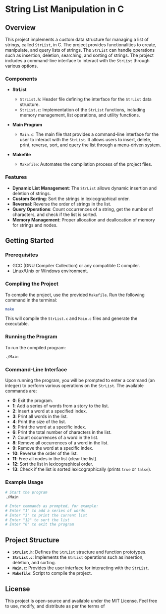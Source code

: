 # String List Manipulation in C

## Overview

This project implements a custom data structure for managing a list of strings, called `StrList`, in C. The project provides functionalities to create, manipulate, and query lists of strings. The `StrList` can handle operations such as insertion, deletion, searching, and sorting of strings. The project includes a command-line interface to interact with the `StrList` through various options.

### Components

- **StrList**
  - `StrList.h`: Header file defining the interface for the `StrList` data structure.
  - `StrList.c`: Implementation of the `StrList` functions, including memory management, list operations, and utility functions.

- **Main Program**
  - `Main.c`: The main file that provides a command-line interface for the user to interact with the `StrList`. It allows users to insert, delete, print, reverse, sort, and query the list through a menu-driven system.

- **Makefile**
  - `Makefile`: Automates the compilation process of the project files.

### Features

- **Dynamic List Management**: The `StrList` allows dynamic insertion and deletion of strings.
- **Custom Sorting**: Sort the strings in lexicographical order.
- **Reversal**: Reverse the order of strings in the list.
- **Query Operations**: Count occurrences of a string, get the number of characters, and check if the list is sorted.
- **Memory Management**: Proper allocation and deallocation of memory for strings and nodes.

## Getting Started

### Prerequisites

- GCC (GNU Compiler Collection) or any compatible C compiler.
- Linux/Unix or Windows environment.

### Compiling the Project

To compile the project, use the provided `Makefile`. Run the following command in the terminal:

```sh
make
```

This will compile the `StrList.c` and `Main.c` files and generate the executable.

### Running the Program

To run the compiled program:

```sh
./Main
```

### Command-Line Interface

Upon running the program, you will be prompted to enter a command (an integer) to perform various operations on the `StrList`. The available commands are:

- **0**: Exit the program.
- **1**: Add a series of words from a story to the list.
- **2**: Insert a word at a specified index.
- **3**: Print all words in the list.
- **4**: Print the size of the list.
- **5**: Print the word at a specific index.
- **6**: Print the total number of characters in the list.
- **7**: Count occurrences of a word in the list.
- **8**: Remove all occurrences of a word in the list.
- **9**: Remove the word at a specific index.
- **10**: Reverse the order of the list.
- **11**: Free all nodes in the list (clear the list).
- **12**: Sort the list in lexicographical order.
- **13**: Check if the list is sorted lexicographically (prints `true` or `false`).

### Example Usage

```sh
# Start the program
./Main

# Enter commands as prompted, for example:
# Enter "1" to add a series of words
# Enter "3" to print the current list
# Enter "12" to sort the list
# Enter "0" to exit the program
```

## Project Structure

- **`StrList.h`**: Defines the `StrList` structure and function prototypes.
- **`StrList.c`**: Implements the `StrList` operations such as insertion, deletion, and sorting.
- **`Main.c`**: Provides the user interface for interacting with the `StrList`.
- **`Makefile`**: Script to compile the project.

## License

This project is open-source and available under the MIT License. Feel free to use, modify, and distribute as per the terms of
